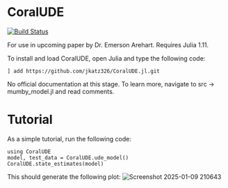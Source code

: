 # CoralUDE

[![Build Status](https://github.com/jkatz326/CoralUDE.jl/actions/workflows/CI.yml/badge.svg?branch=master)](https://github.com/jkatz326/CoralUDE.jl/actions/workflows/CI.yml?query=branch%3Amaster)

For use in upcoming paper by Dr. Emerson Arehart. Requires Julia 1.11.

To install and load CoralUDE, open Julia and type the following code:
```
] add https://github.com/jkatz326/CoralUDE.jl.git
```

No official documentation at this stage. To learn more, navigate to src -> mumby_model.jl and read comments.

# Tutorial

As a simple tutorial, run the following code:
```
using CoralUDE
model, test_data = CoralUDE.ude_model()
CoralUDE.state_estimates(model)
```
This should generate the following plot:
![Screenshot 2025-01-09 210643](https://github.com/user-attachments/assets/3690edf0-1155-451d-a228-f5b0630e950f)

